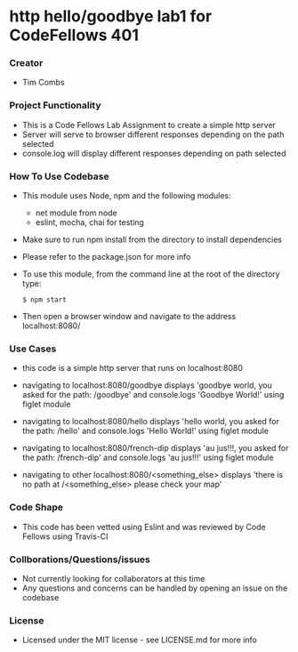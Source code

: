 # http hello/goodbye lab1 for CodeFellows 401

### Creator
 - Tim Combs

### Project Functionality
  - This is a Code Fellows Lab Assignment to create a simple http server
  - Server will serve to browser different responses depending on the path selected
  - console.log will display different responses depending on path selected

### How To Use Codebase
  - This module uses Node, npm and the following modules:
    - net module from node
    - eslint, mocha, chai for testing
  - Make sure to run npm install from the directory to install dependencies
  - Please refer to the package.json for more info

  - To use this module, from the command line at the root of the directory type:
    ```
    $ npm start
    ``` 
  - Then open a browser window and navigate to the address localhost:8080/ 

### Use Cases
  - this code is a simple http server that runs on localhost:8080

  - navigating to localhost:8080/goodbye displays 'goodbye world, you asked for the path: /goodbye' and console.logs 'Goodbye World!' using figlet module
  - navigating to localhost:8080/hello displays 'hello world, you asked for the path: /hello' and console.logs 'Hello World!' using figlet module
  - navigating to localhost:8080/french-dip displays 'au jus!!!, you asked for the path: /french-dip' and console.logs 'au jus!!!' using figlet module

  - navigating to other localhost:8080/<something_else> displays 'there is no path at /<something_else> please check your map'
  

### Code Shape
  - This code has been vetted using Eslint and was reviewed by Code Fellows using Travis-CI

### Collborations/Questions/issues
  - Not currently looking for collaborators at this time
  - Any questions and concerns can be handled by opening an issue on the codebase

### License
  - Licensed under the MIT license - see LICENSE.md for more info
